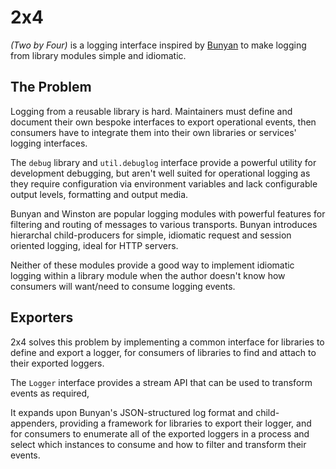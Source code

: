 2x4
===

_(Two by Four)_ is a logging interface inspired by [Bunyan](https://github.com/trentm/node-bunyan) to make logging from library modules simple and idiomatic.

## The Problem

Logging from a reusable library is hard. Maintainers must define and document their own bespoke interfaces to export operational events, then consumers have to integrate them into their own libraries or services' logging interfaces.

The `debug` library and `util.debuglog` interface provide a powerful utility for development debugging, but aren't well suited for operational logging as they require configuration via environment variables and lack configurable  output levels, formatting and output media.

Bunyan and Winston are popular logging modules with powerful features for filtering and routing of messages to various transports. Bunyan introduces hierarchal child-producers for simple, idiomatic request and session oriented logging, ideal for HTTP servers.

Neither of these modules provide a good way to implement idiomatic logging within a library module when the author doesn't know how consumers will want/need to consume logging events.

## Exporters

2x4 solves this problem by implementing a common interface for libraries to define and export a logger, for consumers of libraries to find and attach to their exported loggers.

The `Logger` interface provides a stream API that can be used to transform events as required, 

 It expands upon Bunyan's JSON-structured log format and child-appenders, providing a framework for libraries to export their logger, and for consumers to enumerate all of the exported loggers in a process and select which instances to consume and how to filter and transform their events.
